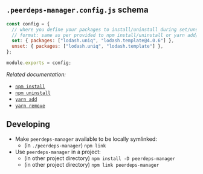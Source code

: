 ## `.peerdeps-manager.config.js` schema

```javascript
const config = {
  // where you define your packages to install/uninstall during set/unset actions
  // format: same as per provided to npm install/uninstall or yarn add/remove to maximize compatibility
  set: { packages: ["lodash.uniq", "lodash.template@4.0.6"] },
  unset: { packages: ["lodash.uniq", "lodash.template"] },
};

module.exports = config;
```

_Related documentation:_

- [`npm install`](https://docs.npmjs.com/cli/v6/commands/npm-install)
- [`npm uninstall`](https://docs.npmjs.com/cli/v6/commands/npm-uninstall)
- [`yarn add`](https://yarnpkg.com/cli/add)
- [`yarn remove`](https://yarnpkg.com/cli/remove)

## Developing

- Make `peerdeps-manager` available to be locally symlinked:
  - (in `./peerdeps-manager`) `npm link`
- Use `peerdeps-manager` in a project:
  - (in other project directory) `npm install -D peerdeps-manager`
  - (in other project directory) `npm link peerdeps-manager`
